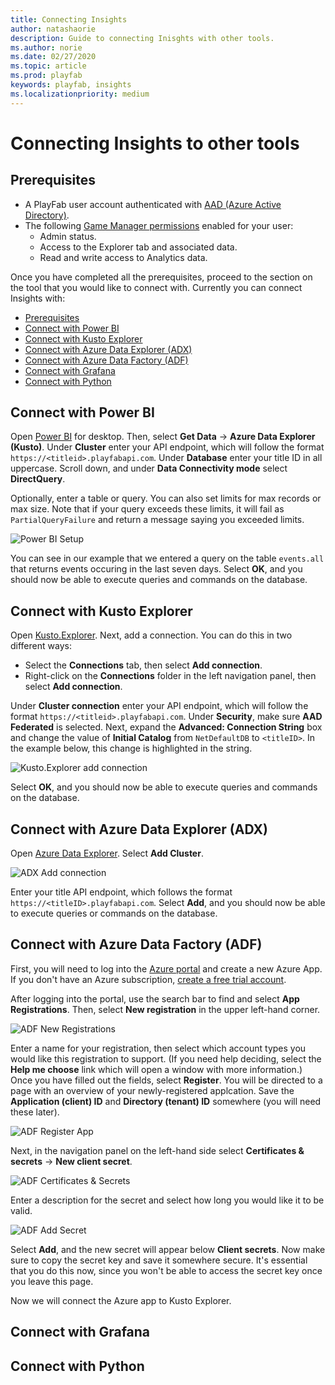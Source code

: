 ```yaml
---
title: Connecting Insights
author: natashaorie
description: Guide to connecting Inisghts with other tools. 
ms.author: norie
ms.date: 02/27/2020    
ms.topic: article
ms.prod: playfab
keywords: playfab, insights
ms.localizationpriority: medium
---
```


# Connecting Insights to other tools

[comment]: < Replace links with relative links once placement of article is determined. >

## Prerequisites
* A PlayFab user account authenticated with [AAD (Azure Active Directory)](https://docs.microsoft.com/gaming/playfab/features/authentication/aad-authentication/).
* The following [Game Manager permissions](https://docs.microsoft.com/gaming/playfab/features/config/gamemanager/playfab-user-roles#assigning-roles) enabled for your user:
    *  Admin status.
    *  Access to the Explorer tab and associated data.
    *  Read and write access to Analytics data.

Once you have completed all the prerequisites, proceed to the section on the tool that you would like to connect with. Currently you can connect Insights with: 
  - [Prerequisites](#prerequisites)
  - [Connect with Power BI](#connect-with-power-bi)
  - [Connect with Kusto Explorer](#connect-with-kusto-explorer)
  - [Connect with Azure Data Explorer (ADX)](#connect-with-azure-data-explorer-adx)
  - [Connect with Azure Data Factory (ADF)](#connect-with-azure-data-factory-adf)
  - [Connect with Grafana](#connect-with-grafana)
  - [Connect with Python](#connect-with-python)
  
## Connect with Power BI
Open [Power BI](https://powerbi.microsoft.com/desktop/) for desktop. Then, select **Get Data** -> **Azure Data Explorer (Kusto)**. Under **Cluster** enter your API endpoint, which will follow the format `https://<titleid>.playfabapi.com`. Under **Database** enter your title ID in all uppercase. Scroll down, and under **Data Connectivity mode** select **DirectQuery**.

Optionally, enter a table or query. You can also set limits for max records or max size. Note that if your query exceeds these limits, it will fail as `PartialQueryFailure` and return a message saying you exceeded limits. 

![Power BI Setup](media/powerBI.png)

You can see in our example that we entered a query on the table `events.all` that returns events occuring in the last seven days. Select **OK**, and you should now be able to execute queries and commands on the database. 

## Connect with Kusto Explorer
Open [Kusto.Explorer](https://docs.microsoft.com/azure/kusto/tools/kusto-explorer). Next, add a connection. You can do this in two different ways:
* Select the **Connections** tab, then select **Add connection**.
* Right-click on the **Connections** folder in the left navigation panel, then select **Add connection**.

Under **Cluster connection** enter your API endpoint, which will follow the format `https://<titleid>.playfabapi.com`. Under **Security**, make sure **AAD Federated** is selected. Next, expand the **Advanced: Connection String** box and change the value of **Initial Catalog** from `NetDefaultDB` to `<titleID>`. In the example below, this change is highlighted in the string. 

![Kusto.Explorer add connection](media/kusto-explorer.png)

Select **OK**, and you should now be able to execute queries and commands on the database.

## Connect with Azure Data Explorer (ADX)

Open [Azure Data Explorer](https://dataexplorer.azure.com/). Select **Add Cluster**. 

![ADX Add connection](media/adx-add-cluster-button.png)

Enter your title API endpoint, which follows the format `https://<titleID>.playfabapi.com`. Select **Add**, and you should now be able to execute queries or commands on the database. 

## Connect with Azure Data Factory (ADF)

First, you will need to log into the [Azure portal](https://portal.azure.com) and create a new Azure App. If you don't have an Azure subscription, [create a free trial account](https://azure.microsoft.com).

After logging into the portal, use the search bar to find and select **App Registrations**. Then, select **New registration** in the upper left-hand corner.  

![ADF New Registrations](media/adf-new-registration.png)

Enter a name for your registration, then select which account types you would like this registration to support. (If you need help deciding, select the **Help me choose** link which will open a window with more information.) Once you have filled out the fields, select **Register**. You will be directed to a page with an overview of your newly-registered applcation. Save the **Application (client) ID** and **Directory (tenant) ID** somewhere (you will need these later).

![ADF Register App](media/adf-register-app.png)

Next, in the navigation panel on the left-hand side select **Certificates & secrets** -> **New client secret**. 

![ADF Certificates & Secrets](media/adf-certificates-secrets.png)

Enter a description for the secret and select how long you would like it to be valid. 

![ADF Add Secret](media/adf-add-secret.png)

Select **Add**, and the new secret will appear below **Client secrets**. Now make sure to copy the secret key and save it somewhere secure. It's essential that you do this now, since you won't be able to access the secret key once you leave this page.   

Now we will connect the Azure app to Kusto Explorer. 


## Connect with Grafana


## Connect with Python